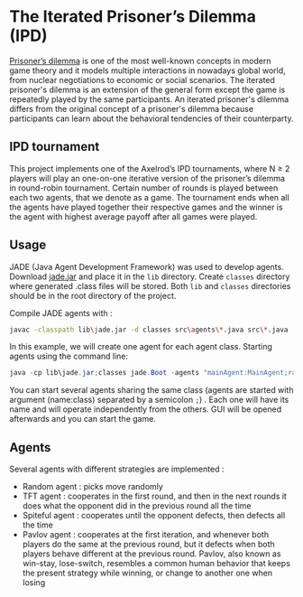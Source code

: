 # The Iterated Prisoner’s Dilemma (IPD)

[Prisoner’s dilemma](https://en.wikipedia.org/wiki/Prisoner%27s_dilemma) is one of the most well-known concepts in modern game theory and it   models multiple interactions in nowadays global world, from nuclear negotiations to economic or social scenarios. The iterated prisoner's dilemma is an extension of the general form except the game is repeatedly played by the same participants. An iterated prisoner's dilemma differs from the original concept of a prisoner's dilemma because participants can learn about the behavioral tendencies of their counterparty. 

## IPD tournament
This project implements one of the Axelrod’s  IPD  tournaments, where N ≥ 2 players will play an  one-on-one  iterative  version  of  the  prisoner’s  dilemma in round-robin tournament. Certain number of rounds is played between each two agents, that we denote as a game. The tournament ends when all the agents have played together their respective games and the winner is the agent with highest average payoff after all games were played.

## Usage

JADE (Java  Agent  Development Framework) was used to develop agents. 
Download [jade.jar](https://jade.tilab.com/dl.php?file=JADE-bin-4.5.0.zip) and place it in  the `lib` directory. Create `classes` directory where generated .class files will be stored. Both `lib` and `classes` directories should be in the root directory of the project.

Compile JADE agents with :

```bash
javac -classpath lib\jade.jar -d classes src\agents\*.java src\*.java
```
In this example, we will create one agent for each agent class. Starting agents using the command line: 
```java 
java -cp lib\jade.jar;classes jade.Boot -agents "mainAgent:MainAgent;randomAgent:RandomAgent;spiteful:Spiteful_agent;tftagent:TFT_agent;pavlov:Pavlov_agent"
```

You can start several agents sharing the same class (agents are started with argument (name:class) separated by a semicolon `;`) . Each one will have its name and will operate independently from the others. GUI will be opened afterwards and you can start the game.

## Agents

Several agents with different strategies are implemented : 
- Random agent : picks move randomly
- TFT agent : cooperates in the first round, and then in the next rounds it does what the opponent did in the previous round all the time
- Spiteful agent : cooperates until the opponent defects, then defects all the time 
- Pavlov agent : cooperates at the first iteration, and whenever both players do the same at the previous round, but it defects when both players behave different at the previous round. Pavlov, also known as win-stay, lose-switch, resembles a common human behavior that keeps the present strategy while winning, or change to another one when losing
